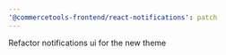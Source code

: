 ```yaml
---
'@commercetools-frontend/react-notifications': patch
---
```


Refactor notifications ui for the new theme
